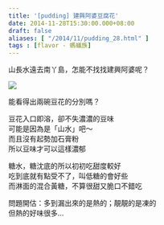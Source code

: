 ```yaml
---
title: '[pudding] 建興阿婆豆腐花'
date: 2014-11-28T15:30:00.000+08:00
draft: false
aliases: [ "/2014/11/pudding_28.html" ]
tags : [flavor - 螞蟻族]
---
```


山長水遠去南丫島，怎能不找找建興阿婆呢？  

[![](https://farm9.staticflickr.com/8566/15228716334_1ce497ee48_z.jpg)](https://farm9.staticflickr.com/8566/15228716334_1ce497ee48_z.jpg)

能看得出兩碗豆花的分別嗎？  
  
豆花入口即溶，卻不失濃濃的豆味  
可能是因為是「山水」吧～  
而且沒有起勢加石膏粉  
所以豆味才可以這樣濃郁  
  
糖水，糖沈底的所以初初吃甜度較好  
吃到底就有點受不了，叫低糖的會好些  
而淋面的混合黃糖，不算很甜又脆口不錯吃  
  
問題開估：多到漏出來的是熱的；靚靚的是凍的  
但熱的好味很多...